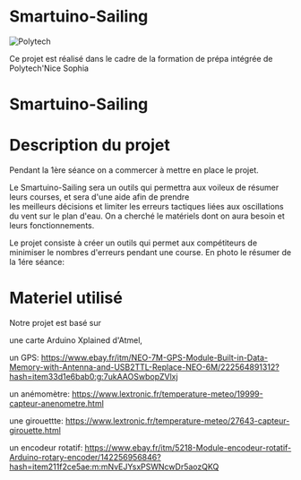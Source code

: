 # Smartuino-Sailing
![Polytech](http://www.polytechnice.fr/jahia/jsp/jahia/templates/inc/img/polytech_nice-sophia.png)

Ce projet est réalisé dans le cadre de la formation de prépa intégrée de Polytech'Nice Sophia

# Smartuino-Sailing




# Description du projet
Pendant la 1ère séance on a commercer à mettre en place le projet.
    
Le Smartuino-Sailing sera un outils qui permettra aux voileux de résumer leurs courses, et sera d'une aide afin de prendre             
les meilleurs décisions et limiter les erreurs tactiques liées aux oscillations du vent sur le plan d'eau.
On a cherché le matériels dont on aura besoin et leurs fonctionnements.
       
Le projet consiste à créer un outils qui permet aux compétiteurs de minimiser le nombres d'erreurs pendant une course.
En photo le résumer de la 1ére séance:

# Materiel utilisé

Notre projet est basé sur

une carte Arduino Xplained d'Atmel,

un GPS: <https://www.ebay.fr/itm/NEO-7M-GPS-Module-Built-in-Data-Memory-with-Antenna-and-USB2TTL-Replace-NEO-6M/222564891312?hash=item33d1e6bab0:g:7ukAAOSwbopZVlxj>

un anémomètre: <https://www.lextronic.fr/temperature-meteo/19999-capteur-anenometre.html>

une girouettte: <https://www.lextronic.fr/temperature-meteo/27643-capteur-girouette.html>

un encodeur rotatif:  <https://www.ebay.fr/itm/5218-Module-encodeur-rotatif-Arduino-rotary-encoder/142256956846?hash=item211f2ce5ae:m:mNvEJYsxPSWNcwDr5aozQKQ>




